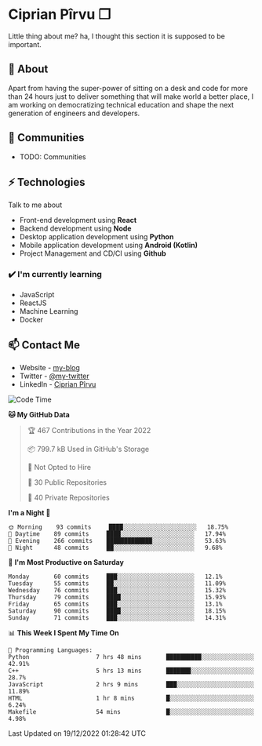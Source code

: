 # Ciprian Pîrvu ❐

Little thing about me? ha, I thought this section it is supposed to be important.

## 🧐 About

Apart from having the super-power of sitting on a desk and code for more than 24 hours just to deliver something that will make world a better place, I am working on democratizing technical education and shape the next generation of engineers and developers.

## 👯 Communities

-   TODO: Communities

## ⚡ Technologies

Talk to me about

-   Front-end development using **React**
-   Backend development using **Node**
-   Desktop application development using **Python**
-   Mobile application development using **Android (Kotlin)**
-   Project Management and CD/CI using **Github**

### ✔️ I'm currently learning

-   JavaScript
-   ReactJS
-   Machine Learning
-   Docker

## 📫 Contact Me

-   Website - [my-blog]()
-   Twitter - [@my-twitter]()
-   LinkedIn - [Ciprian Pîrvu](https://www.linkedin.com/in/p%C3%AErvu-ciprian-cristian-4415991b1/)

<!--START_SECTION:waka-->
![Code Time](http://img.shields.io/badge/Code%20Time-1%2C425%20hrs%2059%20mins-blue)

**🐱 My GitHub Data** 

> 🏆 467 Contributions in the Year 2022
 > 
> 📦 799.7 kB Used in GitHub's Storage 
 > 
> 🚫 Not Opted to Hire
 > 
> 📜 30 Public Repositories 
 > 
> 🔑 40 Private Repositories  
 > 
**I'm a Night 🦉** 

```text
🌞 Morning    93 commits     ████░░░░░░░░░░░░░░░░░░░░░   18.75% 
🌆 Daytime    89 commits     ████░░░░░░░░░░░░░░░░░░░░░   17.94% 
🌃 Evening    266 commits    █████████████░░░░░░░░░░░░   53.63% 
🌙 Night      48 commits     ██░░░░░░░░░░░░░░░░░░░░░░░   9.68%

```
📅 **I'm Most Productive on Saturday** 

```text
Monday       60 commits     ███░░░░░░░░░░░░░░░░░░░░░░   12.1% 
Tuesday      55 commits     ██░░░░░░░░░░░░░░░░░░░░░░░   11.09% 
Wednesday    76 commits     ███░░░░░░░░░░░░░░░░░░░░░░   15.32% 
Thursday     79 commits     ████░░░░░░░░░░░░░░░░░░░░░   15.93% 
Friday       65 commits     ███░░░░░░░░░░░░░░░░░░░░░░   13.1% 
Saturday     90 commits     ████░░░░░░░░░░░░░░░░░░░░░   18.15% 
Sunday       71 commits     ███░░░░░░░░░░░░░░░░░░░░░░   14.31%

```


📊 **This Week I Spent My Time On** 

```text
💬 Programming Languages: 
Python                   7 hrs 48 mins       ██████████░░░░░░░░░░░░░░░   42.91% 
C++                      5 hrs 13 mins       ███████░░░░░░░░░░░░░░░░░░   28.7% 
JavaScript               2 hrs 9 mins        ███░░░░░░░░░░░░░░░░░░░░░░   11.89% 
HTML                     1 hr 8 mins         █░░░░░░░░░░░░░░░░░░░░░░░░   6.24% 
Makefile                 54 mins             █░░░░░░░░░░░░░░░░░░░░░░░░   4.98%

```


 Last Updated on 19/12/2022 01:28:42 UTC
<!--END_SECTION:waka-->
